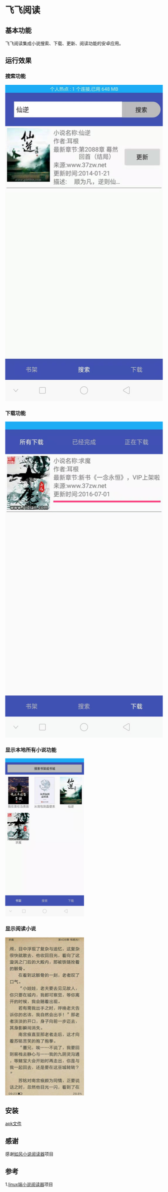 # 飞飞阅读

##  基本功能

飞飞阅读集成小说搜索、下载、更新、阅读功能的安卓应用。

## 运行效果

### 搜索功能

![](./doc/imgs/search.jpg "搜索某个小说的运行效果")

### 下载功能

![](./doc/imgs/download.jpg "下载某个小说的运行效果")


### 显示本地所有小说功能

<p align="left">
<img src="./doc/imgs/novels.jpg" width="50%" height="50%" alt="所有小说" />
</p>

### 显示阅读小说

<p align="left">
<img src="./doc/imgs/view.jpg" width="50%" height="50%" alt="阅读" />
</p>

## 安装
[apk文件](./app/app-release.apk "apk文件")

## 感谢
感谢[如风小说阅读器](https://github.com/PeachBlossom/treader "如风小说")项目

## 参考
1.[linux端小说阅读器](https://github.com/TwoFlyLiu/novel "linux端小说阅读器")项目

